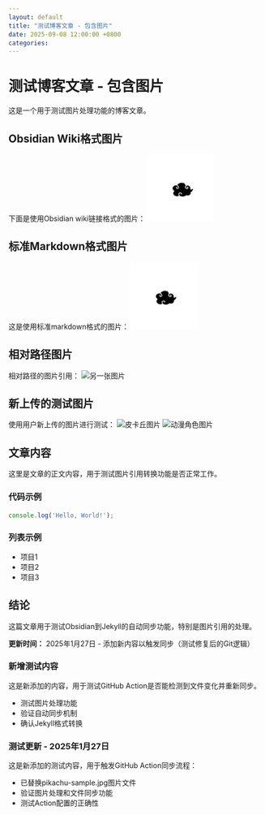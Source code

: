 ```yaml
---
layout: default
title: "测试博客文章 - 包含图片"
date: 2025-09-08 12:00:00 +0800
categories:
---
```


# 测试博客文章 - 包含图片

这是一个用于测试图片处理功能的博客文章。

## Obsidian Wiki格式图片

下面是使用Obsidian wiki链接格式的图片：
![test-image.png](/assets/images/posts/2025/2025-09-08-test-blog-post-with-images/2025-09-08-test-blog-post-with-images_001.png)

## 标准Markdown格式图片

这是使用标准markdown格式的图片：
![测试图片](/assets/images/posts/2025/2025-09-08-test-blog-post-with-images/2025-09-08-test-blog-post-with-images_002.jpg)

## 相对路径图片

相对路径的图片引用：
![另一张图片](/assets/images/posts/2025/2025-09-08-test-blog-post-with-images/2025-09-08-test-blog-post-with-images_003.png)

## 新上传的测试图片

使用用户新上传的图片进行测试：
![皮卡丘图片](/assets/images/posts/2025/2025-09-08-test-blog-post-with-images/2025-09-08-test-blog-post-with-images_004.jpg)
![动漫角色图片](/assets/images/posts/2025/2025-09-08-test-blog-post-with-images/2025-09-08-test-blog-post-with-images_005.png)

## 文章内容

这里是文章的正文内容，用于测试图片引用转换功能是否正常工作。

### 代码示例

```javascript
console.log('Hello, World!');
```

### 列表示例

- 项目1
- 项目2
- 项目3

## 结论

这篇文章用于测试Obsidian到Jekyll的自动同步功能，特别是图片引用的处理。

**更新时间：** 2025年1月27日 - 添加新内容以触发同步（测试修复后的Git逻辑）

### 新增测试内容

这是新添加的内容，用于测试GitHub Action是否能检测到文件变化并重新同步。

- 测试图片处理功能
- 验证自动同步机制
- 确认Jekyll格式转换



### 测试更新 - 2025年1月27日

这是新添加的测试内容，用于触发GitHub Action同步流程：
- 已替换pikachu-sample.jpg图片文件
- 验证图片处理和文件同步功能
- 测试Action配置的正确性
